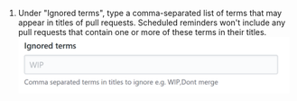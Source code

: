 1. Under "Ignored terms", type a comma-separated list of terms that may appear in titles of pull requests. Scheduled reminders won't include any pull requests that contain one or more of these terms in their titles. ![Ignored terms field](/assets/images/help/settings/scheduled-reminders-ignored-terms-field.png)
